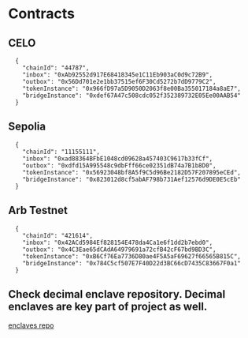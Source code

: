 # Contracts

## CELO

```
  {
    "chainId": "44787",
    "inbox": "0xAb92552d917E68418345e1C11Eb903aC0d9c72B9",
    "outbox": "0x56Dd701e2e1bb37515ef6F30Cd5272b7dD9779C2",
    "tokenInstance": "0x966fD97a5D9050D2063f8e00Ba355017184a8aE7",
    "bridgeInstance": "0xdef67A47c508cdc052f352389732E05Ee00AAB54"
  }
```

## Sepolia

```
  {
    "chainId": "11155111",
    "inbox": "0xad88364BFbE1048cd09628a457403C9617b33fCf",
    "outbox": "0xdfd15A995548c9dbFff66ce02351dB74a7B1b8D0",
    "tokenInstance": "0x56923048bf8A5f9C5d96Be2182D57F207895eCEd",
    "bridgeInstance": "0x823012d8cf5abAF798b731Aef12576d9DE0E5cEb"
  }

```

## Arb Testnet

```
  {
    "chainId": "421614",
    "inbox": "0x42ACd5984Ef828154E478da4Ca1e6f1dd2b7ebd0",
    "outbox": "0x4C3Eae65dCAdA64979691a72cfB42cF67bd9BD3C",
    "tokenInstance": "0xB6Cf76Ea7736D80ae4F5A5aF69627f66565B815C",
    "bridgeInstance": "0x784C5cf507E7F40D22d3BC66cD7435C83667F0a1"
  }
```

## Check decimal enclave repository. Decimal enclaves are key part of project as well.
[enclaves repo](https://github.com/its-adityajohri/ETHIndia2023_enclaves.git)